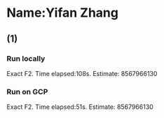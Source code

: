 # Name:Yifan Zhang

## (1) 

### Run locally

Exact F2. Time elapsed:108s. Estimate: 8567966130

### Run on GCP
Exact F2. Time elapsed:51s. Estimate: 8567966130

